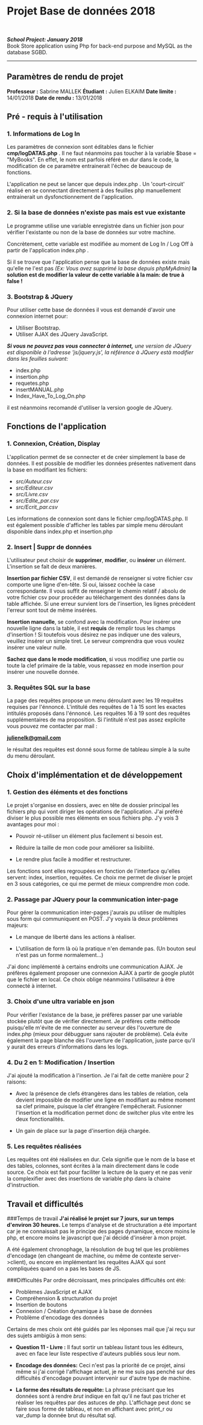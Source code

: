 Projet Base de données 2018
===========================
<br>  

_**School Project: January 2018**_
<br>
Book Store application using Php for back-end purpose and MySQL as the database SGBD.


____
Paramètres de rendu de projet
-----------------------------

**Professeur :** Sabrine MALLEK
**Étudiant :** Julien ELKAIM
**Date limite :** 14/01/2018
**Date de rendu :** 13/01/2018



Pré - requis à l'utilisation
----------------------------


### 1. Informations de Log In

Les paramètres de connexion sont éditables dans le fichier **cmp/logDATAS.php** .
Il ne faut néanmoins pas toucher à la variable $base = "MyBooks". En effet, le nom est parfois référé en *dur* dans le code, la modification de ce paramètre entrainerait l'échec de beaucoup de fonctions.

L'application ne peut se lancer que depuis index.php . Un 'court-circuit' réalisé en se connectant directement à des feuilles php manuellement entrainerait un dysfonctionnement de l'application.

### 2. Si la base de données n'existe pas mais est vue existante

Le programme utilise une variable enregistrée dans un fichier json pour vérifier l'existante ou non de la base de données sur votre machine.

Concrètement, cette variable est modifiée au moment de Log In / Log Off à partir de l'application index.php .

Si il se trouve que l'application pense que la base de données existe mais qu'elle ne l'est pas *(Ex: Vous avez supprimé la base depuis phpMyAdmin)* **la solution est de modifier la valeur de cette variable à la main: de true à false !**

### 3. Bootstrap & JQuery
Pour utiliser cette base de données il vous est demandé d'avoir une connexion internet pour:

* Utiliser Bootstrap.
* Utiliser AJAX des JQuery JavaScript.


_**Si vous ne pouvez pas vous connecter à internet,** une version de JQuery est disponible à l'adresse 'js/jquery.js', la référence à JQuery està modifier dans les feuilles suivant:_

* index.php
* insertion.php
* requetes.php
* insertMANUAL.php
* Index\_Have\_To\_Log\_On.php

il est néanmoins recomandé d'utiliser la version google de JQuery.


Fonctions de l'application
--------------------------
### 1. Connexion, Création, Display

L'application permet de se connecter et de créer simplement la base de données. Il est possible de modifier les données présentes nativement dans la base en modifiant les fichiers:

* *src/Auteur.csv*
* *src/Editeur.csv*
* *src/Livre.csv*
* *src/Edite_par.csv*
* *src/Ecrit_par.csv*

Les informations de connexion sont dans le fichier cmp/logDATAS.php.
Il est également possible d'afficher les tables par simple menu déroulant disponible dans index.php et insertion.php

### 2. Insert | Suppr de données

L'utilisateur peut choisir de **supprimer**, **modifier**, ou **insérer** un élément. L'insertion se fait de deux manières.

**Insertion par fichier CSV**, il est demandé de renseigner si votre fichier csv comporte une ligne d'en-tête. Si oui, laissez cochée la case correspondante. Il vous suffit de renseigner le chemin relatif / absolu de votre fichier csv pour procéder au téléchargement des données dans la table affichée. Si une erreur survient lors de l'insertion, les lignes précédent l'erreur sont tout de même insérées.

**Insertion manuelle**, se confond avec la modification. Pour insérer une nouvelle ligne dans la table, il est **requis** de remplir tous les champs d'insertion ! Si toutefois vous désirez ne pas indiquer une des valeurs, veuillez insérer un simple tiret.
Le serveur comprendra que vous voulez insérer une valeur nulle.

**Sachez que dans le mode modification**, si vous modifiez une partie ou toute la clef primaire de la table, vous repassez en mode insertion pour insérer une nouvelle donnée.

### 3. Requêtes SQL sur la base

La page des requêtes propose un menu déroulant avec les 19 requêtes requises par l'énnoncé. L'intitulé des requêtes de 1 à 15 sont les exactes intitulés proposés dans l'énnoncé. Les requêtes 16 à 19 sont des requêtes supplémentaires de ma proposition. Si l'intitulé n'est pas assez explicite vous pouvez me contacter par mail :

**julienelk@gmail.com**

le résultat des requêtes est donné sous forme de tableau simple à la suite du menu déroulant.

Choix d'implémentation et de développement
---------------------------

### 1. Gestion des éléments et des fonctions

Le projet s'organise en dossiers, avec en tête de dossier principal les fichiers php qui vont diriger les opérations de l'application. J'ai préféré diviser le plus possible mes éléments en sous fichiers php. J'y vois 3 avantages pour moi :

* Pouvoir ré-utiliser un élément plus facilement si besoin est.

* Réduire la taille de mon code pour améliorer sa lisibilité.

* Le rendre plus facile à modifier et restructurer.

Les fonctions sont elles regroupées en fonction de l'interface qu'elles servent: index, insertion, requêtes. Ce choix me permet de diviser le projet en 3 sous catégories, ce qui me permet de mieux comprendre mon code.

### 2. Passage par JQuery pour la communication inter-page

Pour gérer la communication inter-pages j'aurais pu utiliser de multiples sous form qui communiquent en POST. J'y voyais là deux problèmes majeurs:

* Le manque de liberté dans les actions à réaliser.

* L'utilisation de form là où la pratique n'en demande pas. (Un bouton seul n'est pas un forme normalement...)

J'ai donc implémenté à certains endroits une communication AJAX. Je préfères également proposer une connexion AJAX à partir de google plutôt que le fichier en local. Ce choix oblige néanmoins l'utilisateur à être connecté à internet.

### 3. Choix d'une ultra variable en json

Pour vérifier l'existance de la base, je préfères passer par une variable stockée plutôt que de vérifier directement. Je préfères cette méthode puisqu'elle m'évite de me connecter au serveur dès l'ouverture de index.php (mieux pour débugguer sans rajouter de problème). Cela évite également la page blanche dès l'ouverture de l'application, juste parce qu'il y aurait des erreurs d'informations dans les logs.

### 4. Du 2 en 1: Modification / Insertion

J'ai ajouté la modification à l'insertion. Je l'ai fait de cette manière pour 2 raisons:

* Avec la présence de clefs étrangères dans les tables de relation, cela devient impossible de modifier une ligne en modifiant au même moment sa clef primaire, puisque la clef étrangère l'empêcherait. Fusionner l'insertion et la modification permet donc de switcher plus vite entre les deux fonctionalités.

* Un gain de place sur la page d'insertion déjà chargée.

### 5. Les requêtes réalisées

Les requêtes ont été réalisées en dur. Cela signifie que le nom de la base et des tables, colonnes, sont écrites à la main directement dans le code source. Ce choix est fait pour faciliter la lecture de la query et ne pas venir la complexifier avec des insertions de variable php dans la chaine d'instruction.


Travail et difficultés
----------------------

###Temps de travail
**J'ai réalisé le projet sur 7 jours, sur un temps d'environ 30 heures.**
Le temps d'analyse et de structuration a été important car je ne connaissait pas le principe des pages dynamique, encore moins le php, et encore moins le javascript que j'ai décidé d'insérer à mon projet.

A été également chronophage, la résolution de bug tel que les problèmes d'encodage (en changeant de machine, ou même de contexte server->client), ou encore en implémentant les requêtes AJAX qui sont compliquées quand on a pas les bases de JS.

###Difficultés
Par ordre décroissant, mes principales difficultés ont été:

* Problèmes JavaScript et AJAX
* Compréhension & structuration du projet
* Insertion de boutons
* Connexion / Création dynamique à la base de données
* Problème d'encodage des données

Certains de mes choix ont été guidés par les réponses mail que j'ai reçu sur des sujets ambigüs à mon sens:

* **Question 11 - Livre :** Il faut sortir un tableau listant tous les éditeurs, avec en face leur liste respective d'auteurs publiés sous leur nom.

* **Encodage des données:** Ceci n'est pas la priorité de ce projet, ainsi même si j'ai corrigé l'affichage actuel, je ne me suis pas penché sur des difficultés d'encodage pouvant intervenir sur d'autre type de machine.

* **La forme des résultats de requête:** La phrase précisant que les données sont à rendre *brut* indique en fait qu'il ne faut pas tricher et réaliser les requêtes par des astuces de php. L'affichage peut donc se faire sous forme de tableau, et non en affichant avec print_r ou var_dump la donnée brut du résultat sql.


